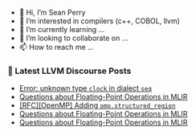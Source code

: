 - 👋 Hi, I’m Sean Perry
- 👀 I’m interested in compilers (c++, COBOL, llvm)
- 🌱 I’m currently learning ...
- 💞️ I’m looking to collaborate on ...
- 📫 How to reach me ...

<!---
s66perry/s66perry is a ✨ special ✨ repository because its `README.md` (this file) appears on your GitHub profile.
You can click the Preview link to take a look at your changes.
--->
### 📕 Latest LLVM Discourse Posts

<!-- DISCOURSE-LLVM:START -->
- [Error: unknown type `clock` in dialect `seq`](https://discourse.llvm.org/t/error-unknown-type-clock-in-dialect-seq/73397#post_3)
- [Questions about Floating-Point Operations in MLIR](https://discourse.llvm.org/t/questions-about-floating-point-operations-in-mlir/73434#post_5)
- [[RFC][OpenMP] Adding `omp.structured_region`](https://discourse.llvm.org/t/rfc-openmp-adding-omp-structured-region/73228#post_13)
- [Questions about Floating-Point Operations in MLIR](https://discourse.llvm.org/t/questions-about-floating-point-operations-in-mlir/73434#post_4)
- [Questions about Floating-Point Operations in MLIR](https://discourse.llvm.org/t/questions-about-floating-point-operations-in-mlir/73434#post_3)
<!-- DISCOURSE-LLVM:END -->
